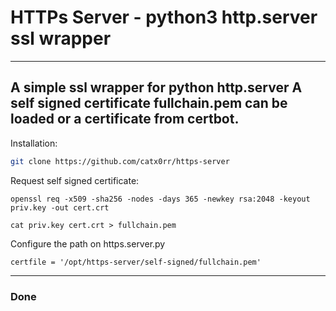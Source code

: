 # HTTPs Server - python3 http.server ssl wrapper

--- 
A simple ssl wrapper for python http.server A self signed certificate fullchain.pem can be loaded or a certificate from certbot.
---

Installation:

```sh
git clone https://github.com/catx0rr/https-server
```

Request self signed certificate:

```
openssl req -x509 -sha256 -nodes -days 365 -newkey rsa:2048 -keyout priv.key -out cert.crt
```

```
cat priv.key cert.crt > fullchain.pem
```

Configure the path on https.server.py

```
certfile = '/opt/https-server/self-signed/fullchain.pem'
```

---

### Done
